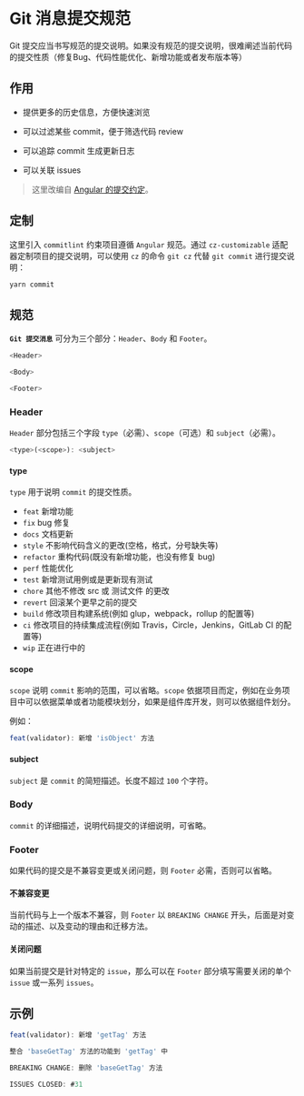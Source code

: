 # Git 消息提交规范

Git 提交应当书写规范的提交说明。如果没有规范的提交说明，很难阐述当前代码的提交性质（修复Bug、代码性能优化、新增功能或者发布版本等）

## 作用

- 提供更多的历史信息，方便快速浏览

- 可以过滤某些 commit，便于筛选代码 review

- 可以追踪 commit 生成更新日志

- 可以关联 issues

> 这里改编自 [Angular 的提交约定](https://github.com/conventional-changelog/conventional-changelog/tree/master/packages/conventional-changelog-angular)。

## 定制

这里引入 `commitlint` 约束项目遵循 `Angular` 规范。通过 `cz-customizable` 适配器定制项目的提交说明，可以使用 `cz` 的命令 `git cz` 代替 `git commit` 进行提交说明：

```bash
yarn commit
```

## 规范

**`Git 提交消息`** 可分为三个部分：`Header`、`Body` 和 `Footer`。

```javascript
<Header>

<Body>

<Footer>
```

### Header

`Header` 部分包括三个字段 `type`（必需）、`scope`（可选）和 `subject`（必需）。

```javascript
<type>(<scope>): <subject>
```

#### type

`type` 用于说明 `commit` 的提交性质。

- `feat` 新增功能
- `fix` bug 修复
- `docs` 文档更新
- `style` 不影响代码含义的更改(空格，格式，分号缺失等)
- `refactor` 重构代码(既没有新增功能，也没有修复 bug)
- `perf` 性能优化
- `test` 新增测试用例或是更新现有测试
- `chore` 其他不修改 src 或 测试文件 的更改
- `revert` 回滚某个更早之前的提交
- `build` 修改项目构建系统(例如 glup，webpack，rollup 的配置等)
- `ci` 修改项目的持续集成流程(例如 Travis，Circle，Jenkins，GitLab CI 的配置等)
- `wip` 正在进行中的

#### scope

`scope` 说明 `commit` 影响的范围，可以省略。`scope` 依据项目而定，例如在业务项目中可以依据菜单或者功能模块划分，如果是组件库开发，则可以依据组件划分。

例如：

```javascript
feat(validator): 新增 'isObject' 方法
```

#### subject

`subject` 是 `commit` 的简短描述。长度不超过 `100` 个字符。

### Body

`commit` 的详细描述，说明代码提交的详细说明，可省略。

### Footer

如果代码的提交是不兼容变更或关闭问题，则 `Footer` 必需，否则可以省略。

#### 不兼容变更

当前代码与上一个版本不兼容，则 `Footer` 以 `BREAKING CHANGE` 开头，后面是对变动的描述、以及变动的理由和迁移方法。

#### 关闭问题

如果当前提交是针对特定的 `issue`，那么可以在 `Footer` 部分填写需要关闭的单个 `issue` 或一系列 `issues`。

## 示例

```javascript
feat(validator): 新增 'getTag' 方法

整合 'baseGetTag' 方法的功能到 'getTag' 中

BREAKING CHANGE: 删除 'baseGetTag' 方法

ISSUES CLOSED: #31
```
